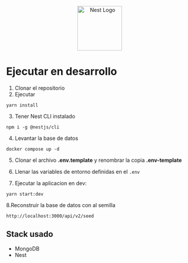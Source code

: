 <p align="center">
  <a href="http://nestjs.com/" target="blank"><img src="https://nestjs.com/img/logo-small.svg" width="120" alt="Nest Logo" /></a>
</p>

# Ejecutar en desarrollo

1. Clonar el repositorio
2. Ejecutar

```
yarn install
````
3. Tener Nest CLI instalado
````
npm i -g @nestjs/cli
````
4. Levantar la base de datos
```
docker compose up -d
```
5. Clonar el archivo __.env.template__ y renombrar la copia __.env-template__

6. Llenar las variables de entorno definidas en el ```.env```

7. Ejecutar la aplicacion en dev:
```
yarn start:dev
```

8.Reconstruir la base de datos con al semilla
```
http://localhost:3000/api/v2/seed
```

## Stack usado
* MongoDB
* Nest